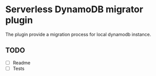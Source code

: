 # Serverless DynamoDB migrator plugin

The plugin provide a migration process for local dynamodb instance.

## TODO

* [ ] Readme
* [ ] Tests

